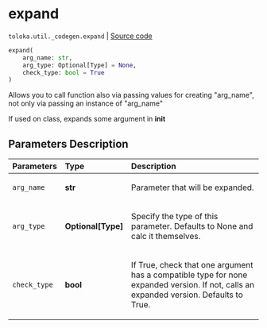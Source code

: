 # expand
`toloka.util._codegen.expand` | [Source code](https://github.com/Toloka/toloka-kit/blob/v1.2.1/src/util/_codegen.py#L279)

```python
expand(
    arg_name: str,
    arg_type: Optional[Type] = None,
    check_type: bool = True
)
```

Allows you to call function also via passing values for creating "arg_name", not only via passing an instance of "arg_name"


If used on class, expands some argument in __init__

## Parameters Description

| Parameters | Type | Description |
| :----------| :----| :-----------|
`arg_name`|**str**|<p>Parameter that will be expanded.</p>
`arg_type`|**Optional\[Type\]**|<p>Specify the type of this parameter. Defaults to None and calc it themselves.</p>
`check_type`|**bool**|<p>If True, check that one argument has a compatible type for none expanded version. If not, calls an expanded version. Defaults to True.</p>
